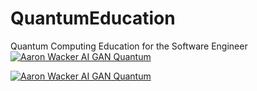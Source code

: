 # QuantumEducation
Quantum Computing Education for the Software Engineer
[![Aaron Wacker AI GAN Quantum](https://youtu.be/L8ObyHp9PY0)](https://youtu.be/L8ObyHp9PY0)

[![Aaron Wacker AI GAN Quantum](https://youtu.be/L8ObyHp9PY0)](https://youtu.be/IoQsyHVFflU)
